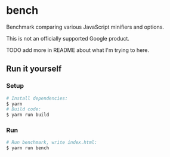 # bench

Benchmark comparing various JavaScript minifiers and options.

This is not an officially supported Google product.

TODO add more in README about what I'm trying to here.

## Run it yourself

### Setup

```sh
# Install dependencies:
$ yarn
# Build code:
$ yarn run build
```

### Run

```sh
# Run benchmark, write index.html:
$ yarn run bench
```
